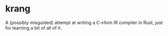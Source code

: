 # krang
A (possibly misguided) attempt at writing a C->llvm IR compiler in Rust, just for learning a bit of all of it.
